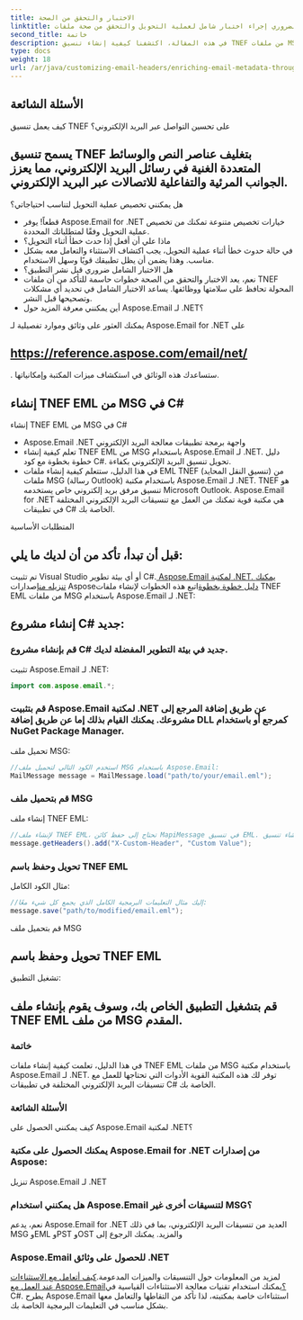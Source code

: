 ```yaml
---
title: الاختبار والتحقق من الصحة
linktitle: قبل نشر التطبيق الخاص بك، من الضروري إجراء اختبار شامل لعملية التحويل والتحقق من صحة ملفات TNEF الناتجة. تضمن هذه الخطوة أن الملفات المحولة تحتفظ بسلامتها ووظائفها.
second_title: خاتمة
description: في هذه المقالة، اكتشفنا كيفية إنشاء تنسيق TNEF من ملفات MSG باستخدام Aspose.Email لـ .NET. لقد تعرفنا على أهمية تنسيق TNEF، وناقشنا إمكانيات Aspose.Email لـ .NET، وناقشنا عملية تحويل ملفات MSG إلى تنسيق TNEF خطوة بخطوة.
type: docs
weight: 18
url: /ar/java/customizing-email-headers/enriching-email-metadata-through-headers/
---
```


## الأسئلة الشائعة

كيف يعمل تنسيق TNEF على تحسين التواصل عبر البريد الإلكتروني؟

## يسمح تنسيق TNEF بتغليف عناصر النص والوسائط المتعددة الغنية في رسائل البريد الإلكتروني، مما يعزز الجوانب المرئية والتفاعلية للاتصالات عبر البريد الإلكتروني.

هل يمكنني تخصيص عملية التحويل لتناسب احتياجاتي؟

- قطعاً! يوفر Aspose.Email for .NET خيارات تخصيص متنوعة تمكنك من تخصيص عملية التحويل وفقًا لمتطلباتك المحددة.
- ماذا علي أن أفعل إذا حدث خطأ أثناء التحويل؟
- في حالة حدوث خطأ أثناء عملية التحويل، يجب اكتشاف الاستثناء والتعامل معه بشكل مناسب. وهذا يضمن أن يظل تطبيقك قويًا وسهل الاستخدام.
- هل الاختبار الشامل ضروري قبل نشر التطبيق؟
- نعم، يعد الاختبار والتحقق من الصحة خطوات حاسمة للتأكد من أن ملفات TNEF المحولة تحافظ على سلامتها ووظائفها. يساعد الاختبار الشامل في تحديد أي مشكلات وتصحيحها قبل النشر.
- أين يمكنني معرفة المزيد حول Aspose.Email لـ .NET؟

يمكنك العثور على وثائق وموارد تفصيلية لـ Aspose.Email for .NET على

## https://reference.aspose.com/email/net/

. ستساعدك هذه الوثائق في استكشاف ميزات المكتبة وإمكانياتها.

##  إنشاء TNEF EML من MSG في C#

 إنشاء TNEF EML من MSG في C#

-  Aspose.Email .NET واجهة برمجة تطبيقات معالجة البريد الإلكتروني
-  تعلم كيفية إنشاء TNEF EML من MSG باستخدام Aspose.Email لـ .NET. دليل خطوة بخطوة مع كود C#. تحويل تنسيق البريد الإلكتروني بكفاءة.
- في هذا الدليل، ستتعلم كيفية إنشاء ملفات EML TNEF (تنسيق النقل المحايد) من ملفات MSG (رسالة Outlook) باستخدام مكتبة Aspose.Email لـ .NET. TNEF هو تنسيق مرفق بريد إلكتروني خاص يستخدمه Microsoft Outlook. Aspose.Email for .NET هي مكتبة قوية تمكنك من العمل مع تنسيقات البريد الإلكتروني المختلفة في تطبيقات C# الخاصة بك.

المتطلبات الأساسية

## قبل أن تبدأ، تأكد من أن لديك ما يلي:

تم تثبيت Visual Studio أو أي بيئة تطوير C#.[ Aspose.Email لمكتبة .NET. يمكنك تنزيله من](https://releases.aspose.com/email/java/)إصدارات Aspose[دليل خطوة بخطوة](https://reference.aspose.com/email/java/)اتبع هذه الخطوات لإنشاء ملفات TNEF EML من ملفات MSG باستخدام Aspose.Email لـ .NET:

## إنشاء مشروع C# جديد:

### قم بإنشاء مشروع C# جديد في بيئة التطوير المفضلة لديك.

تثبيت Aspose.Email لـ .NET:

```java
import com.aspose.email.*;
```

### قم بتثبيت Aspose.Email لمكتبة .NET عن طريق إضافة المرجع إلى مشروعك. يمكنك القيام بذلك إما عن طريق إضافة DLL كمرجع أو باستخدام NuGet Package Manager.

تحميل ملف MSG:

```java
//استخدم الكود التالي لتحميل ملف MSG باستخدام Aspose.Email:
MailMessage message = MailMessage.load("path/to/your/email.eml");
```

###  قم بتحميل ملف MSG

إنشاء ملف TNEF EML:

```java
//لإنشاء ملف TNEF EML، تحتاج إلى حفظ كائن MapiMessage في تنسيق EML. سيتم إنشاء تنسيق TNEF تلقائيًا:
message.getHeaders().add("X-Custom-Header", "Custom Value");
```

###  تحويل وحفظ باسم TNEF EML

مثال الكود الكامل:

```java
//إليك مثال التعليمات البرمجية الكامل الذي يجمع كل شيء معًا:
message.save("path/to/modified/email.eml");
```

 قم بتحميل ملف MSG

##  تحويل وحفظ باسم TNEF EML

تشغيل التطبيق:

## قم بتشغيل التطبيق الخاص بك، وسوف يقوم بإنشاء ملف TNEF EML من ملف MSG المقدم.

### خاتمة

في هذا الدليل، تعلمت كيفية إنشاء ملفات TNEF EML من ملفات MSG باستخدام مكتبة Aspose.Email لـ .NET. توفر لك هذه المكتبة القوية الأدوات التي تحتاجها للعمل مع تنسيقات البريد الإلكتروني المختلفة في تطبيقات C# الخاصة بك.

### الأسئلة الشائعة

كيف يمكنني الحصول على Aspose.Email لمكتبة .NET؟

###  يمكنك الحصول على مكتبة Aspose.Email for .NET من إصدارات Aspose:

تنزيل Aspose.Email لـ .NET

### هل يمكنني استخدام Aspose.Email لتنسيقات أخرى غير MSG؟

 نعم، يدعم Aspose.Email for .NET العديد من تنسيقات البريد الإلكتروني، بما في ذلك MSG وEML وPST وOST والمزيد. يمكنك الرجوع إلى

### Aspose.Email للحصول على وثائق .NET

 لمزيد من المعلومات حول التنسيقات والميزات المدعومة.[كيف أتعامل مع الاستثناءات عند العمل مع Aspose.Email؟](https://reference.aspose.com/email/java/)يمكنك استخدام تقنيات معالجة الاستثناءات القياسية في C#. يطرح Aspose.Email استثناءات خاصة بمكتبته، لذا تأكد من التقاطها والتعامل معها بشكل مناسب في التعليمات البرمجية الخاصة بك.